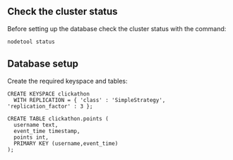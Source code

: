 ## Check the cluster status

Before setting up the database check the cluster status with the command:

```sh
nodetool status
```

## Database setup

Create the required keyspace and tables:

```cql
CREATE KEYSPACE clickathon
  WITH REPLICATION = { 'class' : 'SimpleStrategy', 'replication_factor' : 3 };

CREATE TABLE clickathon.points (
  username text,
  event_time timestamp,
  points int,
  PRIMARY KEY (username,event_time)
);
```